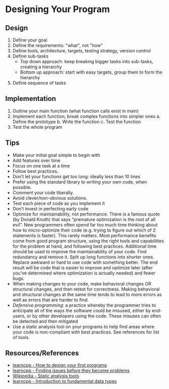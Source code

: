 # Designing Your Program
## Design
1. Define your goal
2. Define the requirements: "what", not "how"
3. Define tools, architecture, targets, testing strategy, version control
4. Define sub-tasks
    * Top down approach: keep breaking bigger tasks into sub-tasks, creating a hierarchy
    * Bottom up approach: start with easy targets, group them to form the hierarchy
5. Define sequence of tasks

## Implementation
1. Outline your main function (what function calls exist in main)
2. Implement each function, break complex functions into simpler ones
    a. Define the prototype
    b. Write the function
    c. Test the function
3. Test the whole program


## Tips

* Make your initial goal simple to begin with
* Add features over time
* Focus on one task at a time
* Follow best practices.
* Don’t let your functions get too long: ideally less than 10 lines
* Prefer using the standard library to writing your own code, when possible.
* Comment your code liberally.
* Avoid clever/non-obvious solutions.
* Test each piece of code as you implement it
* Don’t invest in perfecting early code
* Optimize for maintainability, not performance. There is a famous quote (by Donald Knuth) that says “premature optimization is the root of all evil”. New programmers often spend far too much time thinking about how to micro-optimize their code (e.g. trying to figure out which of 2 statements is faster). This rarely matters. Most performance benefits come from good program structure, using the right tools and capabilities for the problem at hand, and following best practices. Additional time should be used to improve the maintainability of your code. Find redundancy and remove it. Split up long functions into shorter ones. Replace awkward or hard to use code with something better. The end result will be code that is easier to improve and optimize later (after you’ve determined where optimization is actually needed) and fewer bugs.
* When making changes to your code, make behavioral changes OR structural changes, and then retest for correctness. Making behavioral and structural changes at the same time tends to lead to more errors as well as errors that are harder to find.
* *Defensive programming*: a practice whereby the programmer tries to anticipate all of the ways the software could be misused, either by end-users, or by other developers using the code. These misuses can often be detected and then mitigated
* Use a static analysis tool on your programs to help find areas where your code is non-compliant with best practices. See references for list of tools.

## Resources/References
* [learncpp - How to design your first programs](https://www.learncpp.com/cpp-tutorial/how-to-design-your-first-programs/)
* [learncpp - Finding issues before they become problems](https://www.learncpp.com/cpp-tutorial/finding-issues-before-they-become-problems/)
* [Wikipedia - Static analysis tools](https://en.wikipedia.org/wiki/List_of_tools_for_static_code_analysis#C,_C++)
* [learncpp - Introduction to fundamental data types](https://www.learncpp.com/cpp-tutorial/introduction-to-fundamental-data-types/)

